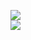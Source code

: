 [![](https://img.shields.io/badge/Made%20With-Github%20Spray-lightgrey.svg?style=for-the-badge&logo=github)](https://github.com/Annihil/github-spray#15821)  
[![](https://i.imgur.com/2DrTn0Z.gif)](https://github.com/Annihil/github-spray)